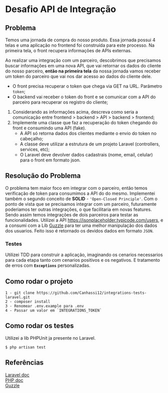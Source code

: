 # Desafio API de Integração 

## Problema

Temos uma jornada de compra do nosso produto. Essa jornada possui 4 telas e uma aplicação no frontend foi construída para este processo. 
Na primeira tela, o front recupera informações de APIs externas.

Ao realizar uma integração com um parceiro, descobrimos que precisamos buscar informações em uma nova API, que vai retornar os 
dados do cliente do nosso parceiro, **então na primeira tela** da nossa jornada vamos receber um token do parceiro que vai nos dar acesso ao dados do cliente dele.

* O front precisa recuperar o token que chega via GET na URL. Parâmetro `token`;
* O backend vai receber o token do front e se comunicar com a API do parceiro para recuperar os registro do cliente;

1. Considerando as informações acima, descreva como seria a comunicação entre frontend > backend > API > backend > frontend;
2. Implemente uma classe que faz a recuperação do token chegando do front e consumindo uma API (fake).
   - A API só retorna dados dos clientes mediante o envio do token no cabeçalho;
   - A classe deve utilizar a estrutura de um projeto Laravel (controllers, services, etc);
   - O Laravel deve devolver dados cadastrais (nome, email, celular) para o front em formato json.

## Resolução do Problema

O problema tem maior foco em integrar com o parceiro, então temos verificação de token para consumimos a API do do mesmo. Implementei também o segundo conceito de **SOLID** - `'Open-Closed Principle'`. Com o ponto de vista que se precisamos integrar com um parceiro, futuramente poderiamos ter outras integrações, o que facilitaria em novas features. Sendo assim temos integrações de dois parceiros para testar as funcionalidades. Utilizei a API https://jsonplaceholder.typicode.com/users, e a consumi com a Lib [Guzzle](https://docs.guzzlephp.org/en/stable/) para ter uma melhor manipulação dos dados dos usuarios.
Feito isso é retornado os devidos dados em formato `JSON`.

### Testes

Utilizei TDD para construir a aplicação, imaginando os cenarios necessarios para cada etapa tanto com cenarios positivos e os negativos. E tratamento de erros com **`Exceptions`** personalizadas.

## Como rodar o projeto

```
1 - git clone https://github.com/Canhassi12/integrations-tests-laravel.git
2 - composer install
3 - Renomear .env.example para .env
4 - Passar um valor em `INTEGRATIONS_TOKEN`
```

## Como rodar os testes

Utilizei a lib PHPUnit ja presente no Laravel.

```
$ php artisan test
```

## Referências

[Laravel doc](https://laravel.com/docs/9.x) <br> [PHP doc](https://www.php.net) <br> [Guzzle](https://docs.guzzlephp.org/en/stable/)  
